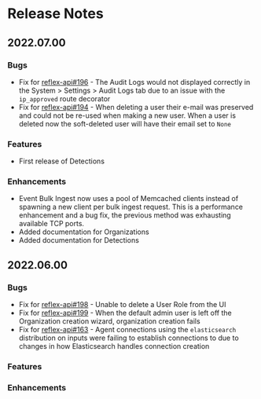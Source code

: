 # Release Notes

## 2022.07.00

### Bugs

- Fix for [reflex-api#196](https://github.com/reflexsoar/reflex-api/issues/196) - The Audit Logs would not displayed correctly in the System > Settings > Audit Logs tab due to an issue with the `ip_approved` route decorator
- Fix for [reflex-api#194](https://github.com/reflexsoar/reflex-api/issues/194) - When deleting a user their e-mail was preserved and could not be re-used when making a new user.  When a user is deleted now the soft-deleted user will have their email set to `None`


### Features

- First release of Detections

### Enhancements

- Event Bulk Ingest now uses a pool of Memcached clients instead of spawning a new client per bulk ingest request.  This is a performance enhancement and a bug fix, the previous method was exhausting available TCP ports.
- Added documentation for Organizations
- Added documentation for Detections

## 2022.06.00

### Bugs

- Fix for [reflex-api#198](https://github.com/reflexsoar/reflex-api/issues/198) - Unable to delete a User Role from the UI
- Fix for [reflex-api#199](https://github.com/reflexsoar/reflex-api/issues/199) - When the default admin user is left off the Organization creation wizard, organization creation fails
- Fix for [reflex-api#163](https://github.com/reflexsoar/reflex-api/issues/163) - Agent connections using the `elasticsearch` distribution on inputs were failing to establish connections to due to changes in how Elasticsearch handles connection creation

### Features

### Enhancements